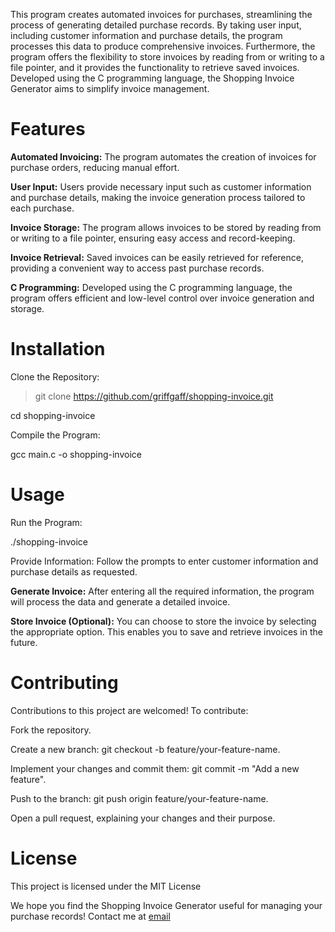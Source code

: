 This program creates automated invoices for purchases, streamlining the process of generating detailed purchase records. By taking user input, including customer information and purchase details, the program processes this data to produce comprehensive invoices. Furthermore, the program offers the flexibility to store invoices by reading from or writing to a file pointer, and it provides the functionality to retrieve saved invoices. Developed using the C programming language, the Shopping Invoice Generator aims to simplify invoice management.

# Features
**Automated Invoicing:** The program automates the creation of invoices for purchase orders, reducing manual effort.

**User Input:** Users provide necessary input such as customer information and purchase details, making the invoice generation process tailored to each purchase.

**Invoice Storage:** The program allows invoices to be stored by reading from or writing to a file pointer, ensuring easy access and record-keeping.

**Invoice Retrieval:** Saved invoices can be easily retrieved for reference, providing a convenient way to access past purchase records.

**C Programming:** Developed using the C programming language, the program offers efficient and low-level control over invoice generation and storage.

# Installation
Clone the Repository:

>git clone https://github.com/griffgaff/shopping-invoice.git

cd shopping-invoice

Compile the Program:

gcc main.c -o shopping-invoice

# Usage
Run the Program:

./shopping-invoice

Provide Information:
Follow the prompts to enter customer information and purchase details as requested.

**Generate Invoice:**
After entering all the required information, the program will process the data and generate a detailed invoice.

**Store Invoice (Optional):**
You can choose to store the invoice by selecting the appropriate option. This enables you to save and retrieve invoices in the future.

# Contributing
Contributions to this project are welcomed! To contribute:

Fork the repository.

Create a new branch: git checkout -b feature/your-feature-name.

Implement your changes and commit them: git commit -m "Add a new feature".

Push to the branch: git push origin feature/your-feature-name.

Open a pull request, explaining your changes and their purpose.

# License
This project is licensed under the MIT License

We hope you find the Shopping Invoice Generator useful for managing your purchase records!
Contact me at [email](#bolajibaqi@gmail.com)

